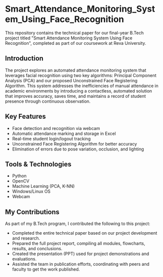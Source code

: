 # Smart_Attendance_Monitoring_System_Using_Face_Recognition
This repository contains the technical paper for our final-year B.Tech project titled "Smart Attendance Monitoring System Using Face Recognition", completed as part of our coursework at Reva University.

## Introduction
The project explores an automated attendance monitoring system that leverages facial recognition using two key algorithms: Principal Component Analysis (PCA) and our proposed Unconstrained Face Registering Algorithm. This system addresses the inefficiencies of manual attendance in academic environments by introducing a contactless, automated solution that improves accuracy, saves time, and maintains a record of student presence through continuous observation.

## Key Features
- Face detection and recognition via webcam
- Automatic attendance marking and storage in Excel
- Real-time student login/logout tracking
- Unconstrained Face Registering Algorithm for better accuracy
- Elimination of errors due to pose variation, occlusion, and lighting

## Tools & Technologies
- Python
- OpenCV
- Machine Learning (PCA, K-NN)
- Windows/Linux OS
- Webcam

## My Contributions
As part of my B.Tech program, I contributed the following to this project:
- Completed the entire technical paper based on our project development and research.
- Prepared the full project report, compiling all modules, flowcharts, results, and conclusions.
- Created the presentation (PPT) used for project demonstrations and evaluations.
- Assisted the team in publication efforts, coordinating with peers and faculty to get the work published.



